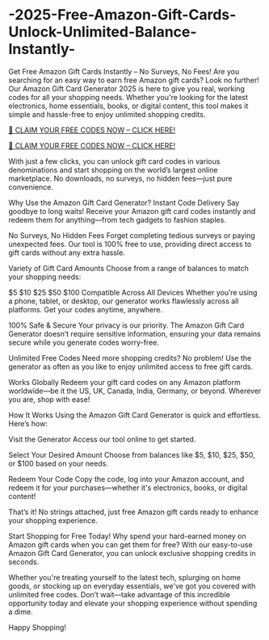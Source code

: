 # -2025-Free-Amazon-Gift-Cards-Unlock-Unlimited-Balance-Instantly-
Get Free Amazon Gift Cards Instantly – No Surveys, No Fees!
Are you searching for an easy way to earn free Amazon gift cards? Look no further! Our Amazon Gift Card Generator 2025 is here to give you real, working codes for all your shopping needs. Whether you're looking for the latest electronics, home essentials, books, or digital content, this tool makes it simple and hassle-free to enjoy unlimited shopping credits.

[🚀 CLAIM YOUR FREE CODES NOW – CLICK HERE!](https://themicroworkerteam.com/zd/AmazonGiftCard.html)

[🚀 CLAIM YOUR FREE CODES NOW – CLICK HERE!](https://themicroworkerteam.com/zd/AmazonGiftCard.html)

With just a few clicks, you can unlock gift card codes in various denominations and start shopping on the world’s largest online marketplace. No downloads, no surveys, no hidden fees—just pure convenience.

Why Use the Amazon Gift Card Generator?
Instant Code Delivery
Say goodbye to long waits! Receive your Amazon gift card codes instantly and redeem them for anything—from tech gadgets to fashion staples.

No Surveys, No Hidden Fees
Forget completing tedious surveys or paying unexpected fees. Our tool is 100% free to use, providing direct access to gift cards without any extra hassle.

Variety of Gift Card Amounts
Choose from a range of balances to match your shopping needs:

$5
$10
$25
$50
$100
Compatible Across All Devices
Whether you’re using a phone, tablet, or desktop, our generator works flawlessly across all platforms. Get your codes anytime, anywhere.

100% Safe & Secure
Your privacy is our priority. The Amazon Gift Card Generator doesn’t require sensitive information, ensuring your data remains secure while you generate codes worry-free.

Unlimited Free Codes
Need more shopping credits? No problem! Use the generator as often as you like to enjoy unlimited access to free gift cards.

Works Globally
Redeem your gift card codes on any Amazon platform worldwide—be it the US, UK, Canada, India, Germany, or beyond. Wherever you are, shop with ease!

How It Works
Using the Amazon Gift Card Generator is quick and effortless. Here’s how:

Visit the Generator
Access our tool online to get started.

Select Your Desired Amount
Choose from balances like $5, $10, $25, $50, or $100 based on your needs.

Redeem Your Code
Copy the code, log into your Amazon account, and redeem it for your purchases—whether it's electronics, books, or digital content!

That’s it! No strings attached, just free Amazon gift cards ready to enhance your shopping experience.

Start Shopping for Free Today!
Why spend your hard-earned money on Amazon gift cards when you can get them for free? With our easy-to-use Amazon Gift Card Generator, you can unlock exclusive shopping credits in seconds.

Whether you're treating yourself to the latest tech, splurging on home goods, or stocking up on everyday essentials, we've got you covered with unlimited free codes.
Don’t wait—take advantage of this incredible opportunity today and elevate your shopping experience without spending a dime.

Happy Shopping!
